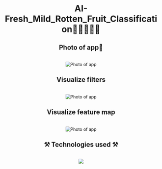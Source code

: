 <h1 align="center">AI-Fresh_Mild_Rotten_Fruit_Classification🍇🍉🍊🍌🍎</h1>
<h2 align="center">Photo of app📸</h2>
<br/>
<div align="center">
    <img src="https://github.com/user-attachments/assets/cd98d62e-5949-446a-ad7a-0ce072dbea4e" alt="Photo of app" />   
</div>

<h2 align="center">Visualize filters</h2>
<br/>
<div align="center">
    <img src="https://github.com/user-attachments/assets/e6b4bfd2-9621-4373-9cf5-73bb92d63062" alt="Photo of app" />   
</div>

<h2 align="center">Visualize feature map</h2>
<br/>
<div align="center">
    <img src="https://github.com/user-attachments/assets/002ae622-15c6-4e6d-9fb5-4d1ba259b194" alt="Photo of app" />   
</div>

<h2 align="center">⚒️ Technologies used ⚒️</h2>
<br/>
<div align="center">
    <img src="https://skillicons.dev/icons?i=github,python,pytorch,vscode,latex,sklearn" />   
</div>
